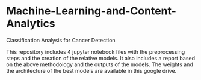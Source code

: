 # Machine-Learning-and-Content-Analytics

Classification Analysis for Cancer Detection

This repository includes 4 jupyter notebook files with the preprocessing steps and the creation of the relative models. 
It also includes a report based on the above methodology and the outputs of the models.
The weights and the architecture of the best models are available in this google drive.
